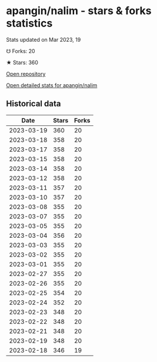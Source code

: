 # apangin/nalim - stars & forks statistics

Stats updated on Mar 2023, 19

☋ Forks: 20

★ Stars: 360

[Open repository](https://github.com/apangin/nalim)

[Open detailed stats for apangin/nalim](https://reviewgithub.com/rep/apangin/nalim)

## Historical data
| Date | Stars | Forks |
|------|-------|-------|
| 2023-03-19 | 360 | 20 | 
| 2023-03-18 | 358 | 20 | 
| 2023-03-17 | 358 | 20 | 
| 2023-03-15 | 358 | 20 | 
| 2023-03-14 | 358 | 20 | 
| 2023-03-12 | 358 | 20 | 
| 2023-03-11 | 357 | 20 | 
| 2023-03-10 | 357 | 20 | 
| 2023-03-08 | 355 | 20 | 
| 2023-03-07 | 355 | 20 | 
| 2023-03-05 | 355 | 20 | 
| 2023-03-04 | 356 | 20 | 
| 2023-03-03 | 355 | 20 | 
| 2023-03-02 | 355 | 20 | 
| 2023-03-01 | 355 | 20 | 
| 2023-02-27 | 355 | 20 | 
| 2023-02-26 | 355 | 20 | 
| 2023-02-25 | 354 | 20 | 
| 2023-02-24 | 352 | 20 | 
| 2023-02-23 | 348 | 20 | 
| 2023-02-22 | 348 | 20 | 
| 2023-02-21 | 348 | 20 | 
| 2023-02-19 | 348 | 20 | 
| 2023-02-18 | 346 | 19 | 

